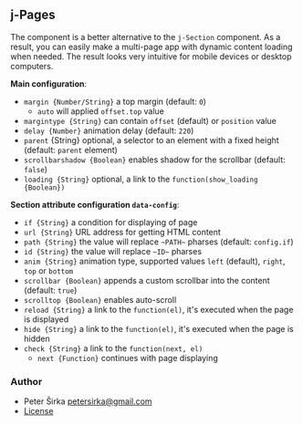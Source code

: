## j-Pages

The component is a better alternative to the `j-Section` component. As a result, you can easily make a multi-page app with dynamic content loading when needed. The result looks very intuitive for mobile devices or desktop computers.

__Main configuration__:

- `margin {Number/String}` a top margin (default: `0`)
	- `auto` will applied `offset.top` value
- `margintype {String}` can contain `offset` (default) or `position` value
- `delay {Number}` animation delay (default: `220`)
- `parent` {String} optional, a selector to an element with a fixed height (default: `parent` element)
- `scrollbarshadow {Boolean}` enables shadow for the scrollbar (default: `false`)
- `loading {String}` optional, a link to the `function(show_loading {Boolean})`

__Section attribute configuration `data-config`__:

- `if {String}` a condition for displaying of page
- `url {String}` URL address for getting HTML content
- `path {String}` the value will replace `~PATH~` pharses (default: `config.if`)
- `id {String}` the value will replace `~ID~` pharses
- `anim {String}` animation type, supported values `left` (default), `right`, `top` or `bottom`
- `scrollbar {Boolean}` appends a custom scrollbar into the content (default: `true`)
- `scrolltop {Boolean}` enables auto-scroll
- `reload {String}` a link to the `function(el)`, it's executed when the page is displayed
- `hide {String}` a link to the `function(el)`, it's executed when the page is hidden
- `check {String}` a link to the `function(next, el)`
	- `next {Function}` continues with page displaying

### Author

- Peter Širka <petersirka@gmail.com>
- [License](https://www.totaljs.com/license/)